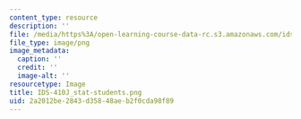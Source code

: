 ```yaml
---
content_type: resource
description: ''
file: /media/https%3A/open-learning-course-data-rc.s3.amazonaws.com/ids-410j-modeling-and-assessment-for-policy-spring-2013/2a2012be2843d35848aeb2f0cda98f89_IDS-410J_stat-students.png
file_type: image/png
image_metadata:
  caption: ''
  credit: ''
  image-alt: ''
resourcetype: Image
title: IDS-410J_stat-students.png
uid: 2a2012be-2843-d358-48ae-b2f0cda98f89
---
```

